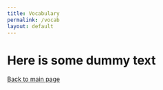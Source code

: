 ```yaml
---
title: Vocabulary
permalink: /vocab
layout: default
---
```


# Here is some dummy text

[Back to main page](/)